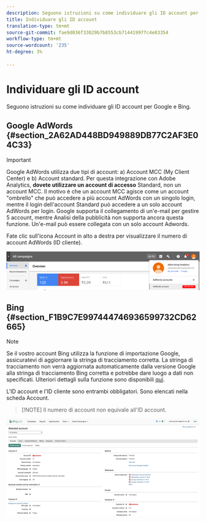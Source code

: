 ```yaml
---
description: Seguono istruzioni su come individuare gli ID account per Google e Bing.
title: Individuare gli ID account
translation-type: tm+mt
source-git-commit: fae9d036f33029b7b8553cb71441997fc4e83354
workflow-type: tm+mt
source-wordcount: '235'
ht-degree: 3%

---
```



# Individuare gli ID account

Seguono istruzioni su come individuare gli ID account per Google e Bing.

## Google AdWords {#section_2A62AD448BD949889DB77C2AF3E04C33}

>[!IMPORTANT]
>
>Google AdWords utilizza due tipi di account: a) Account MCC (My Client Center) e b) Account standard. Per questa integrazione con Adobe Analytics, **dovete utilizzare un account di accesso** Standard, non un account MCC. Il motivo è che un account MCC agisce come un account &quot;ombrello&quot; che può accedere a più account AdWords con un singolo login, mentre il login dell&#39;account Standard può accedere a un solo account AdWords per login. Google supporta il collegamento di un&#39;e-mail per gestire 5 account, mentre Analisi della pubblicità non supporta ancora questa funzione. Un&#39;e-mail può essere collegata con un solo account Adwords.

Fate clic sull&#39;icona Account in alto a destra per visualizzare il numero di account AdWords (ID cliente).

![](assets/google_account.png)

## Bing {#section_F1B9C7E997444746936599732CD62665}

>[!NOTE]
>
>Se il vostro account Bing utilizza la funzione di importazione Google, assicuratevi di aggiornare la stringa di tracciamento corretta. La stringa di tracciamento non verrà aggiornata automaticamente dalla versione Google alla stringa di tracciamento Bing corretta e potrebbe dare luogo a dati non specificati. Ulteriori dettagli sulla funzione sono disponibili [qui](https://help.ads.microsoft.com/apex/index/3/en/50851/).

L&#39;ID account e l&#39;ID cliente sono entrambi obbligatori. Sono elencati nella scheda Account.

>[!NOTE] Il numero di account non equivale all&#39;ID account.

![](assets/bing_id.png)
